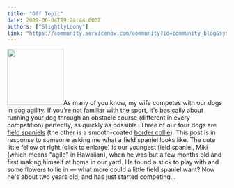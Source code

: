 ```yaml
---
title: "Off Topic"
date: 2009-06-04T19:24:44.000Z
authors: ["SlightlyLoony"]
link: "https://community.servicenow.com/community?id=community_blog&sys_id=9abc2e25dbd0dbc01dcaf3231f961986"
---
```

<p><img  alt="" class="jive-image" src="eaa39586db94d304b322f4621f961967.iix" style="width: auto; height: 129px;" />As many of you know, my wife competes with our dogs in <a title=".wikipedia.org/wiki/Dog_agility" href="http://en.wikipedia.org/wiki/Dog_agility">dog agility</a>. If you're not familiar with the sport, it's basically about running your dog through an obstacle course (different in every competition) perfectly, as quickly as possible. Three of our four dogs are <a title=".wikipedia.org/wiki/Field_spaniel" href="http://en.wikipedia.org/wiki/Field_spaniel">field spaniels</a> (the other is a smooth-coated <a title=".wikipedia.org/wiki/Border_collie" href="http://en.wikipedia.org/wiki/Border_collie">border collie</a>). This post is in response to someone asking me what a field spaniel looks like. The cute little fellow at right (click to enlarge) is our youngest field spaniel, Miki (which means "agile" in Hawaiian), when he was but a few months old and first making himself at home in our yard. He found a stick to play with and some flowers to lie in — what more could a little field spaniel want? Now he's about two years old, and has just started competing...<!--break--></p>